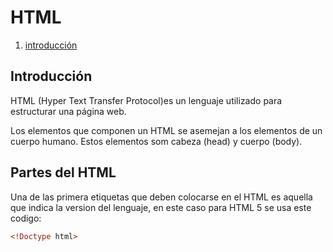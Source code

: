 # HTML
1. [introducción](#Intro)
## Introducción

HTML (Hyper Text Transfer Protocol)es un lenguaje 
utilizado para estructurar
una página web.

Los elementos que componen un HTML se asemejan
a los elementos de un cuerpo humano.
Estos elementos som cabeza (head) y cuerpo (body).

## Partes del HTML 
Una de las primera etiquetas que deben colocarse 
en el HTML es aquella que indica la version
del lenguaje, en este caso para HTML 5 se 
usa este codigo:
```html
<!Doctype html>
``` 
